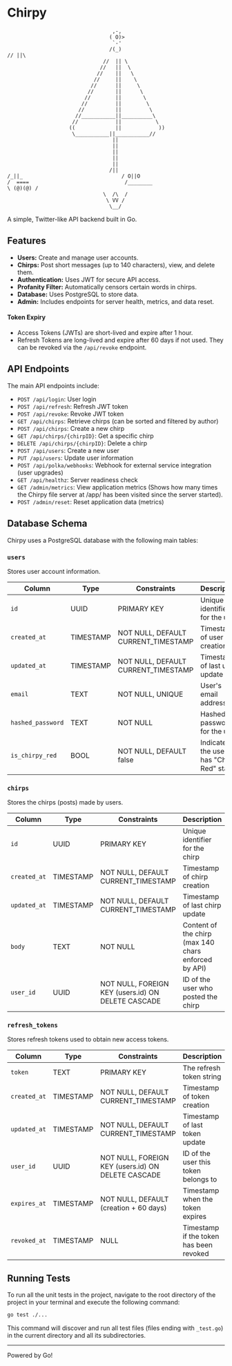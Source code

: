 # Chirpy

```
                                  ,-,
                                 ( O)>
                                  `-'
                                 /(_)                                // ||\
                               //  || \
                              //   ||  \
                             //    ||   \
                            //     ||    \
                           //      ||     \
                          //       ||      \
                         //        ||       \
                        //         ||        \
                       //          ||         \
                      //___________||__________\
                     //            ||           \
                    ((             ||            ))
                     \___________||___________//
                                  ||
                                  ||
                                  ||
                                  ||
                                  ||
                                 /||                                /_||_                                / O||O                               /  ====                               /________                              \ (@)(@) /
                               \  /\  /
                                \ VV /
                                 \__/
```

A simple, Twitter-like API backend built in Go.

## Features

*   **Users:** Create and manage user accounts.
*   **Chirps:** Post short messages (up to 140 characters), view, and delete them.
*   **Authentication:** Uses JWT for secure API access.
*   **Profanity Filter:** Automatically censors certain words in chirps.
*   **Database:** Uses PostgreSQL to store data.
*   **Admin:** Includes endpoints for server health, metrics, and data reset.

#### Token Expiry
*   Access Tokens (JWTs) are short-lived and expire after 1 hour.
*   Refresh Tokens are long-lived and expire after 60 days if not used. They can be revoked via the `/api/revoke` endpoint.

## API Endpoints

The main API endpoints include:

*   `POST /api/login`: User login
*   `POST /api/refresh`: Refresh JWT token
*   `POST /api/revoke`: Revoke JWT token
*   `GET /api/chirps`: Retrieve chirps (can be sorted and filtered by author)
*   `POST /api/chirps`: Create a new chirp
*   `GET /api/chirps/{chirpID}`: Get a specific chirp
*   `DELETE /api/chirps/{chirpID}`: Delete a chirp
*   `POST /api/users`: Create a new user
*   `PUT /api/users`: Update user information
*   `POST /api/polka/webhooks`: Webhook for external service integration (user upgrades)
*   `GET /api/healthz`: Server readiness check
*   `GET /admin/metrics`: View application metrics (Shows how many times the Chirpy file server at /app/ has been visited since the server started).
*   `POST /admin/reset`: Reset application data (metrics)

## Database Schema

Chirpy uses a PostgreSQL database with the following main tables:

### `users`

Stores user account information.

| Column          | Type      | Constraints                               | Description                                  |
|-----------------|-----------|-------------------------------------------|----------------------------------------------|
| `id`            | UUID      | PRIMARY KEY                               | Unique identifier for the user               |
| `created_at`    | TIMESTAMP | NOT NULL, DEFAULT CURRENT_TIMESTAMP       | Timestamp of user creation                   |
| `updated_at`    | TIMESTAMP | NOT NULL, DEFAULT CURRENT_TIMESTAMP       | Timestamp of last user update                |
| `email`         | TEXT      | NOT NULL, UNIQUE                          | User's email address                         |
| `hashed_password` | TEXT      | NOT NULL                                  | Hashed password for the user                 |
| `is_chirpy_red` | BOOL      | NOT NULL, DEFAULT false                   | Indicates if the user has "Chirpy Red" status |

### `chirps`

Stores the chirps (posts) made by users.

| Column       | Type      | Constraints                               | Description                                     |
|--------------|-----------|-------------------------------------------|-------------------------------------------------|
| `id`         | UUID      | PRIMARY KEY                               | Unique identifier for the chirp                 |
| `created_at` | TIMESTAMP | NOT NULL, DEFAULT CURRENT_TIMESTAMP       | Timestamp of chirp creation                     |
| `updated_at` | TIMESTAMP | NOT NULL, DEFAULT CURRENT_TIMESTAMP       | Timestamp of last chirp update                  |
| `body`       | TEXT      | NOT NULL                                  | Content of the chirp (max 140 chars enforced by API) |
| `user_id`    | UUID      | NOT NULL, FOREIGN KEY (users.id) ON DELETE CASCADE | ID of the user who posted the chirp             |

### `refresh_tokens`

Stores refresh tokens used to obtain new access tokens.

| Column       | Type      | Constraints                               | Description                               |
|--------------|-----------|-------------------------------------------|-------------------------------------------|
| `token`      | TEXT      | PRIMARY KEY                               | The refresh token string                  |
| `created_at` | TIMESTAMP | NOT NULL, DEFAULT CURRENT_TIMESTAMP       | Timestamp of token creation               |
| `updated_at` | TIMESTAMP | NOT NULL, DEFAULT CURRENT_TIMESTAMP       | Timestamp of last token update            |
| `user_id`    | UUID      | NOT NULL, FOREIGN KEY (users.id) ON DELETE CASCADE | ID of the user this token belongs to      |
| `expires_at` | TIMESTAMP | NOT NULL, DEFAULT (creation + 60 days)    | Timestamp when the token expires          |
| `revoked_at` | TIMESTAMP | NULL                                      | Timestamp if the token has been revoked   |

## Running Tests

To run all the unit tests in the project, navigate to the root directory of the project in your terminal and execute the following command:

```bash
go test ./...
```

This command will discover and run all test files (files ending with `_test.go`) in the current directory and all its subdirectories.

---

Powered by Go!
